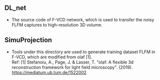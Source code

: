 ## DL_net
- The source code of F-VCD network, which is used to transfer the noisy FLFM captures to high-resolution 3D volume.

## SimuProjection
- Tools under this directory are used  to generate training dataset FLFM  in F-VCD, which are modified from olaf [1].  <br>
Ref:
[1] Stefanoiu, A., Page, J. & Lasser, T. "olaf: A flexible 3d reconstruction framework for light field microscopy".  (2019). https://mediatum.ub.tum.de/1522002


